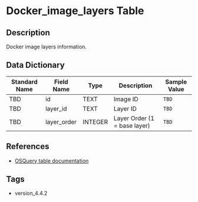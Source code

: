 # Docker_image_layers Table

## Description
Docker image layers information.

## Data Dictionary
|Standard Name|Field Name|Type|Description|Sample Value|
|---|---|---|---|---|
|TBD|id|TEXT|Image ID|`TBD`|
|TBD|layer_id|TEXT|Layer ID|`TBD`|
|TBD|layer_order|INTEGER|Layer Order (1 = base layer)|`TBD`|

## References
* [OSQuery table documentation](https://osquery.io/schema/current#docker_image_layers)

## Tags
* version_4.4.2